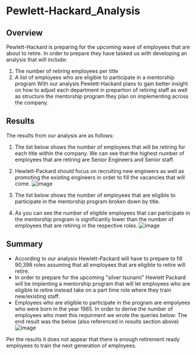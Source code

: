 # Pewlett-Hackard_Analysis
## Overview
Pewlett-Hackard is preparing for the upcoming wave of employees that are about to retire. In order to prepare they have tasked us with developing an analysis that will include:
1. The number of retiring employees per title
2. A list of employees who are eligible to participate in a mentorship program
With our analysis Pewlett-Hackard plans to gain better insight on how to adjust each department in prepartion of retiring staff as well as structure the mentorship program they plan on implementing across the company. 

## Results
The results from our analysis are as follows:
1. The list below shows the number of employees that will be retiring for each title within the company. We can see that the highest number of employees that are retiring are Senior Engineers and Senior staff.
2. Hewlett-Packard should focus on recruiting new engineers as well as promoting the existing engineers in order to fill the vacancies that will come.
![image](https://user-images.githubusercontent.com/67936161/91682614-fcb0d580-eb06-11ea-8e8d-1e72d2a90cd4.png)

3. The list below shows the number of employees that are eligible to participate in the mentorship program broken down by title. 
4. As you can see the number of eligible employees that can participate in the mentorship program is significantly lower than the number of employees that are retiring in the respective roles.
![image](https://user-images.githubusercontent.com/67936161/91683243-f02d7c80-eb08-11ea-8ffb-865a3f79cdbb.png)

## Summary

* According to our analysis Hewlett-Packard will have to prepare to fill 90,398 roles assuming that all employees that are eligible to retire will retire.
* In order to prepare for the upcoming "silver tsunami" Hewlett Packard will be implenting a mentorship program that will let employees who are eligible to retire instead take on a part time role where they train new/existing staff.
* Employees who are eligible to participate in the program are empolyees who were born in the year 1965. In order to derive the number of employees who meet this requirment we wrote the queries below:
The end result was the below (also referenced in results section above)
![image](https://user-images.githubusercontent.com/67936161/91683243-f02d7c80-eb08-11ea-8ffb-865a3f79cdbb.png)

Per the results it does not appear that there is enough retirement ready employees to train the next generation of employees.